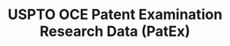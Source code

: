 ---
layout: default
bigquery: https://console.cloud.google.com/bigquery?p=patents-public-data&d=uspto_oce_pair&page=dataset
citation: 'Graham, S. Marco, A., and Miller, A. (2015). “The USPTO Patent Examination
  Research Dataset: A Window on the Process of Patent Examination.”'
contributors: Graham, S. Marco, A., Miller, A.
cost: None
description: The latest version of PatEx (referred to below as the 2020 release) contains
  detailed information on nearly 11.9 million publicly-viewable provisional and non-provisional
  patent applications to the USPTO and over 4.6 million Patent Cooperation Treaty
  (PCT) applications. It is based on data that OCE downloaded from the Patent Examination
  Data System (PEDS) in April, 2021. The PEDS data are sourced from Public PAIR. The
  first time that OCE used PEDS as the basis of PatEx was for the 2019 release. We
  took the PEDS data and organized it into the familiar PatEx data files, which are
  based on the organization of the Public PAIR portal. The data files include information
  on each application’s characteristics, prosecution history, continuation history,
  claims of foreign priority, patent term adjustment history, publication history,
  and correspondence address information.
documentation: 'For the 2019 and later releases, new technical documentation is available
  https://www.uspto.gov/sites/default/files/documents/PatEx-2019-Technical-Doc.pdf


  A document describing the 2014-2017 data sets is available and can be cited as:
  Graham, Stuart J.H. and Marco, Alan C. and Miller, Richard, The USPTO Patent Examination
  Research Dataset: A Window on the Process of Patent Examination (November 30, 2015).
  Available at SSRN: https://ssrn.com/abstract=2702637.'
last_edit: Mon, 04 Apr 2022 19:06:22 GMT
location: https://www.uspto.gov/ip-policy/economic-research/research-datasets/patent-examination-research-dataset-public-pair
maintained_by: EconomicsData@uspto.gov
related_publications: https://ssrn.com/abstract=29956744, https://ssrn.com/abstract=2702637
schema_fields: '[''application_type'', ''customer_number'', ''appl_status_code'',
  ''patent_issue_date'', ''status_description'', ''appl_status_date'', ''inventor_name_first'',
  ''parent_application_number'', ''abandon_date'', ''recorded_date'', ''correspondence_country_name'',
  ''event_code'', ''parent_country'', ''inventor_country_code'', ''application_number'',
  ''correspondence_city'', ''confirm_number'', ''patent_number'', ''examiner_art_unit'',
  ''foreign_parent_date'', ''correspondence_street_line_1'', ''atty_docket_number'',
  ''correspondence_name_line_1'', ''small_entity_indicator'', ''inventor_name_last'',
  ''earliest_pgpub_date'', ''disposal_type'', ''examiner_name_middle'', ''inventor_country_name'',
  ''inventor_name_middle'', ''correspondence_name_line_2'', ''foreign_parent_id'',
  ''examiner_name_last'', ''invention_subject_matter'', ''child_filing_date'', ''parent_filing_date'',
  ''status_code'', ''correspondence_region_name'', ''parent_country_code'', ''aia_first_to_file'',
  ''file_location'', ''wipo_pub_number'', ''wipo_pub_date'', ''inventor_region_code'',
  ''examiner_id'', ''correspondence_street_line_2'', ''uspc_subclass'', ''inventor_rank'',
  ''invention_title'', ''child_application_number'', ''correspondence_country_code'',
  ''earliest_pgpub_number'', ''correspondence_postal_code'', ''event_description'',
  ''examiner_name_first'', ''file_location_date'', ''uspc_class'', ''inventor_address_type'',
  ''correspondence_region_code'', ''application_number_pair'', ''sequence_number'',
  ''filing_date'', ''continuation_type'']'
shortname: patex
tags:
- patents
- legal
- history
terms_of_use: 'USPTO’s online databases are not designed or intended to be a source
  for bulk downloads of USPTO data when accessed through the website’s interfaces.
  Individuals, companies, IP addresses, or blocks of IP addresses who, in effect,
  deny or decrease service by generating unusually high numbers of database accesses
  (searches, pages, or hits), whether generated manually or in an automated fashion,
  may be denied access to USPTO servers without notice.


  Bulk data products may be separately obtained from the USPTO, either for free or
  at the cost of dissemination. For details, see information on Electronic Bulk Data
  Products: https://www.uspto.gov/learning-and-resources/electronic-bulk-data-products'
title: USPTO OCE Patent Examination Research Data (PatEx)
uuid: 4342caa7-23af-420c-b2f6-6088f133df6a
---